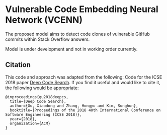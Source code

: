 # Vulnerable Code Embedding Neural Network (VCENN)

The proposed model aims to detect code clones of vulnerable GitHub commits within Stack Overflow answers.

Model is under development and not in working order currently.



## Citation
This code and approach was adapted from the following:
Code for the ICSE 2018 paper [Deep Code Search](https://guxd.github.io/papers/deepcs.pdf).
If you find it useful and would like to cite it, the following would be appropriate:
```
@inproceedings{gu2018deepcs,
  title={Deep Code Search},
  author={Gu, Xiaodong and Zhang, Hongyu and Kim, Sunghun},
  booktitle={Proceedings of the 2018 40th International Conference on Software Engineering (ICSE 2018)},
  year={2018},
  organization={ACM}
}
```
